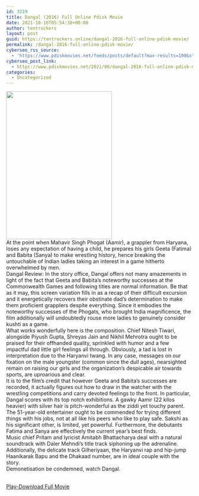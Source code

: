 ```yaml
---
id: 3219
title: Dangal (2016) Full Online Pdisk Movie
date: 2021-10-16T05:54:38+00:00
author: tentrockers
layout: post
guid: https://tentrockers.online/dangal-2016-full-online-pdisk-movie/
permalink: /dangal-2016-full-online-pdisk-movie/
cyberseo_rss_source:
  - 'https://www.pdiskmovies.net/feeds/posts/default?max-results=100&start-index=1001'
cyberseo_post_link:
  - https://www.pdiskmovies.net/2021/08/dangal-2016-full-online-pdisk-movie.html
categories:
  - Uncategorized
---
```

<div class="separator">
  <a href="https://1.bp.blogspot.com/-nyoRVI9EMg0/YRfUPISWb7I/AAAAAAAAaWQ/30Gq5FKeAc0BLUbN20GQC6tsdbpc1wOdgCLcBGAsYHQ/s2048/Dangal%2B%25282016%2529%2BFull%2BOnline%2BPdisk%2BMovie.jpg" imageanchor="1"><img loading="lazy" border="0" data-original-height="2048" data-original-width="1462" height="400" src="https://1.bp.blogspot.com/-nyoRVI9EMg0/YRfUPISWb7I/AAAAAAAAaWQ/30Gq5FKeAc0BLUbN20GQC6tsdbpc1wOdgCLcBGAsYHQ/w285-h400/Dangal%2B%25282016%2529%2BFull%2BOnline%2BPdisk%2BMovie.jpg" width="285" /></a>
</div>



<div>
  <div>
    <span>At the point when Mahavir Singh Phogat (Aamir), a grappler from Haryana, loses any expectation of having a child, he prepares his girls Geeta (Fatima) and Babita (Sanya) to make wrestling history, hence breaking the untouchable of Indian ladies taking an interest in a game hitherto overwhelmed by men.&nbsp;</span>
  </div>
  
  <div>
    <span>Dangal Review: In the story office, Dangal offers not many amazements in light of the fact that Geeta and Babita&#8217;s noteworthy successes at the Commonwealth Games and following titles are normal information. Be that as it may, this screen variation fills in as a recap of their difficult excursion and it energetically recovers their obstinate dad&#8217;s determination to make them proficient grapplers despite everything. Since it embodies the noteworthy successes of the Phogats, who brought India magnificence, the film additionally will undoubtedly rouse more ladies to genuinely consider kushti as a game.&nbsp;</span>
  </div>
  
  <div>
    <span>What works wonderfully here is the composition. Chief Nitesh Tiwari, alongside Piyush Gupta, Shreyas Jain and Nikhil Mehrotra ought to be praised for their offhanded quality, sprinkled with humor and a few impactful dad little girl feelings all through. Obviously, a tad is lost in interpretation due to the Haryanvi twang. In any case, messages on our fixation on the male youngster (common since the dull ages), nearsighted remain on raising our girls and the organization&#8217;s despicable air towards sports, are uproarious and clear.&nbsp;</span>
  </div>
  
  <div>
    <span>It is to the film&#8217;s credit that however Geeta and Babita&#8217;s successes are recorded, it actually figures out how to draw in the watcher with the wrestling competitions and carry devoted feelings to the front. In particular, Dangal scores with its top notch exhibitions. A gawky Aamir (22 kilos heavier) with silver hair is pitch-wonderful as the ziddi yet touchy parent. The 51-year-old entertainer ought to be commended for trying different things with his jobs, not at all like his peers who like to play safe. Sakshi as his significant other, is limited, yet powerful. Furthermore, the debutants Fatima and Sanya are effectively the current year&#8217;s best finds.&nbsp;</span>
  </div>
  
  <div>
    <span>Music chief Pritam and lyricist Amitabh Bhattacharya deal with a natural soundtrack with Daler Mehndi&#8217;s title track siphoning up the adrenaline. Additionally, the delicate track Gilheriyaan, the Haryanvi rap and hip-jump Haanikarak Bapu and the Dhakaad number, are in ideal couple with the story.&nbsp;</span>
  </div>
  
  <div>
    <span>Demonetisation be condemned, watch Dangal.</span>
  </div>
</div>

  
<a href="https://www.cofilink.com/share-video?videoid=nv2ip10002v1" target="popup" onclick="window.open('https://www.cofilink.com/share-video?videoid=nv2ip10002v1','popup','width=600,height=600'); return false;" rel="noopener"><br /> Play-Download Full Movie<br /> </a>